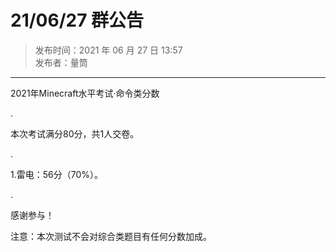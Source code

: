 # 21/06/27 群公告

> 发布时间：2021 年 06 月 27 日 13:57  
  发布者：量筒

---

2021年Minecraft水平考试·命令类分数

.

本次考试满分80分，共1人交卷。

.

1.雷电：56分（70%）。

.

感谢参与！

注意：本次测试不会对综合类题目有任何分数加成。
